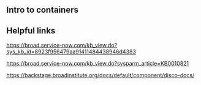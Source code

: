 Intro to containers
-------------------

Helpful links
-------------
https://broad.service-now.com/kb_view.do?sys_kb_id=8923f956479aa91411484438946d4383

https://broad.service-now.com/kb_view.do?sysparm_article=KB0010821

https://backstage.broadinstitute.org/docs/default/component/disco-docs/
